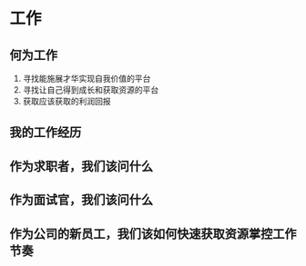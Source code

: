 # 工作
## 何为工作
1. 寻找能施展才华实现自我价值的平台
2. 寻找让自己得到成长和获取资源的平台
3. 获取应该获取的利润回报

## 我的工作经历

## 作为求职者，我们该问什么

## 作为面试官，我们该问什么

## 作为公司的新员工，我们该如何快速获取资源掌控工作节奏
